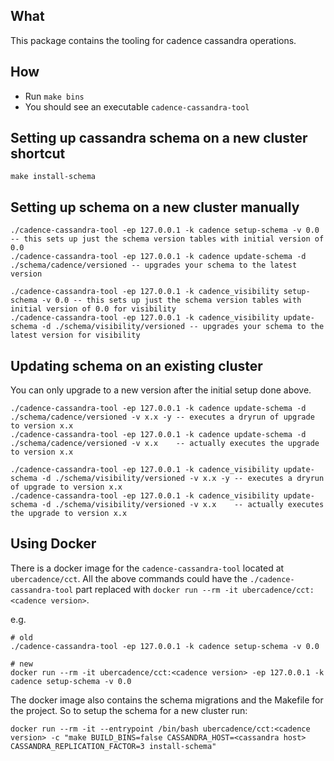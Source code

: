 ## What
This package contains the tooling for cadence cassandra operations.

## How
- Run `make bins`
- You should see an executable `cadence-cassandra-tool`

## Setting up cassandra schema on a new cluster shortcut
``` 
make install-schema
```

## Setting up schema on a new cluster manually
```
./cadence-cassandra-tool -ep 127.0.0.1 -k cadence setup-schema -v 0.0 -- this sets up just the schema version tables with initial version of 0.0
./cadence-cassandra-tool -ep 127.0.0.1 -k cadence update-schema -d ./schema/cadence/versioned -- upgrades your schema to the latest version

./cadence-cassandra-tool -ep 127.0.0.1 -k cadence_visibility setup-schema -v 0.0 -- this sets up just the schema version tables with initial version of 0.0 for visibility
./cadence-cassandra-tool -ep 127.0.0.1 -k cadence_visibility update-schema -d ./schema/visibility/versioned -- upgrades your schema to the latest version for visibility
```

## Updating schema on an existing cluster
You can only upgrade to a new version after the initial setup done above.

```
./cadence-cassandra-tool -ep 127.0.0.1 -k cadence update-schema -d ./schema/cadence/versioned -v x.x -y -- executes a dryrun of upgrade to version x.x
./cadence-cassandra-tool -ep 127.0.0.1 -k cadence update-schema -d ./schema/cadence/versioned -v x.x    -- actually executes the upgrade to version x.x

./cadence-cassandra-tool -ep 127.0.0.1 -k cadence_visibility update-schema -d ./schema/visibility/versioned -v x.x -y -- executes a dryrun of upgrade to version x.x
./cadence-cassandra-tool -ep 127.0.0.1 -k cadence_visibility update-schema -d ./schema/visibility/versioned -v x.x    -- actually executes the upgrade to version x.x
```

## Using Docker 
There is a docker image for the `cadence-cassandra-tool` located at `ubercadence/cct`.  All the above commands could have the 
`./cadence-cassandra-tool` part replaced with `docker run --rm -it ubercadence/cct:<cadence version>`.

e.g. 
```
# old
./cadence-cassandra-tool -ep 127.0.0.1 -k cadence setup-schema -v 0.0

# new
docker run --rm -it ubercadence/cct:<cadence version> -ep 127.0.0.1 -k cadence setup-schema -v 0.0
```

The docker image also contains the schema migrations and the Makefile for the project.  So to setup the schema for a new cluster 
run:
```
docker run --rm -it --entrypoint /bin/bash ubercadence/cct:<cadence version> -c "make BUILD_BINS=false CASSANDRA_HOST=<cassandra host> CASSANDRA_REPLICATION_FACTOR=3 install-schema" 
```